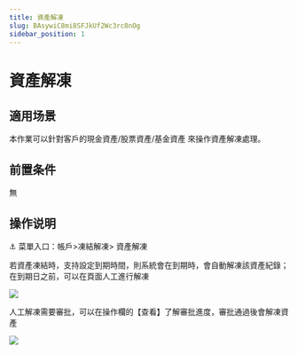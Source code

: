 ```yaml
---
title: 資產解凍
slug: BAsywiC8mi8SFJkUf2Wc3rc8nOg
sidebar_position: 1
---
```



# 資產解凍

## 適用场景

本作業可以針對客戶的現金資產/股票資產/基金資產 來操作資產解凍處理。

## 前置条件

無

## 操作说明

<div class="callout callout-bg-6 callout-border-6">
<p>⚓ 菜單入口：帳戶&gt;凍結解凍&gt; 資產解凍</p>
</div>

若資產凍結時，支持設定到期時間，則系統會在到期時，會自動解凍該資產紀錄；在到期日之前，可以在頁面人工進行解凍

<img src="/assets/QucWbyE8wo5IW4xS5WncKNxNntg.png" src-width="3084" src-height="1580" align="center"/>

人工解凍需要審批，可以在操作欄的【查看】了解審批進度，審批通過後會解凍資產

<img src="/assets/KQLTbucvho27kVxvjyrckJHXnfe.png" src-width="3114" src-height="1612" align="center"/>

